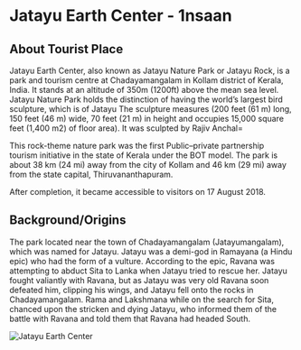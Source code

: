 # Jatayu Earth Center - 1nsaan

## About Tourist Place 
Jatayu Earth Center, also known as Jatayu Nature Park or Jatayu Rock, is a park and tourism centre at Chadayamangalam in Kollam district of Kerala, India. It stands at an altitude of 350m (1200ft) above the mean sea level. Jatayu Nature Park holds the distinction of having the world’s largest bird sculpture, which is of Jatayu
The sculpture measures (200 feet (61 m) long, 150 feet (46 m) wide, 70 feet (21 m) in height and occupies 15,000 square feet (1,400 m2) of floor area). It was sculpted by Rajiv Anchal=

This rock-theme nature park was the first Public–private partnership tourism initiative in the state of Kerala under the BOT model. The park is about 38 km (24 mi) away from the city of Kollam and 46 km (29 mi) away from the state capital, Thiruvananthapuram.

After completion, it became accessible to visitors on 17 August 2018.

## Background/Origins
The park located near the town of Chadayamangalam (Jatayumangalam), which was named for Jatayu. Jatayu was a demi-god in Ramayana (a Hindu epic) who had the form of a vulture.
According to the epic, Ravana was attempting to abduct Sita to Lanka when Jatayu tried to rescue her. Jatayu fought valiantly with Ravana, but as Jatayu was very old Ravana soon defeated him, clipping his wings, and Jatayu fell onto the rocks in Chadayamangalam. Rama and Lakshmana while on the search for Sita, chanced upon the stricken and dying Jatayu, who informed them of the battle with Ravana and told them that Ravana had headed South.

<img align="center" src="https://upload.wikimedia.org/wikipedia/commons/thumb/6/6c/Jatayu_Earth_Centre.jpg/375px-Jatayu_Earth_Centre.jpg" alt="Jatayu Earth Center"/>

